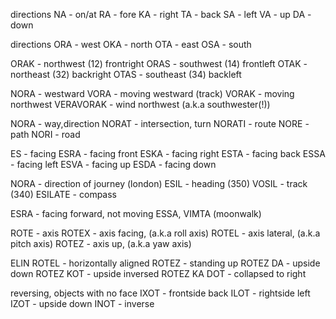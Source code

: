 directions
NA - on/at
RA - fore
KA - right
TA - back
SA - left
VA - up
DA - down

directions
ORA - west
OKA - north
OTA - east
OSA - south

ORAK - northwest (12) frontright
ORAS - southwest (14) frontleft
OTAK - northeast (32) backright
OTAS - southeast (34) backleft

NORA - westward
VORA - moving westward (track)
VORAK - moving northwest
VERAVORAK - wind northwest (a.k.a southwester(!))

NORA - way,direction
NORAT - intersection, turn
NORATI - route
NORE - path
NORI - road

ES - facing
ESRA - facing front
ESKA - facing right
ESTA - facing back
ESSA - facing left
ESVA - facing up
ESDA - facing down

NORA - direction of journey (london)
ESIL - heading (350)
VOSIL - track (340)
ESILATE - compass

ESRA - facing forward, not moving
ESSA, VIMTA (moonwalk)

ROTE - axis
ROTEX - axis facing, (a.k.a roll axis)
ROTEL - axis lateral, (a.k.a pitch axis)
ROTEZ - axis up, (a.k.a yaw axis)

ELIN ROTEL - horizontally aligned
ROTEZ - standing up
ROTEZ  DA - upside down
ROTEZ KOT - upside inversed
ROTEZ KA DOT - collapsed to right

reversing, objects with no face
IXOT - frontside back
ILOT - rightside left
IZOT - upside down 
INOT - inverse



